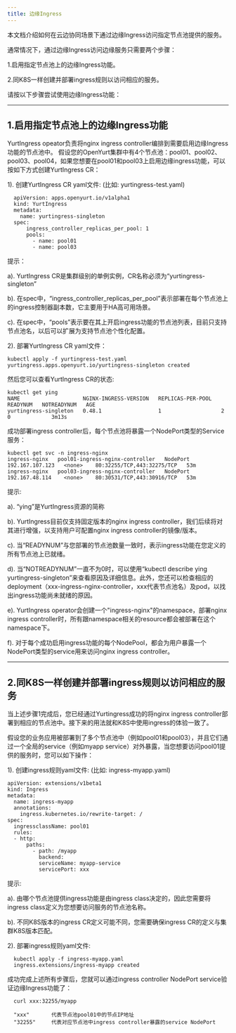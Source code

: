 ```yaml
---
title: 边缘Ingress
---
```


本文档介绍如何在云边协同场景下通过边缘Ingress访问指定节点池提供的服务。


通常情况下，通过边缘Ingress访问边缘服务只需要两个步骤：

1.启用指定节点池上的边缘Ingress功能。

2.同K8S一样创建并部署ingress规则以访问相应的服务。


请按以下步骤尝试使用边缘Ingress功能：

---
1.启用指定节点池上的边缘Ingress功能
---
YurtIngress opeator负责将nginx ingress controller编排到需要启用边缘Ingress功能的节点池中。
假设您的OpenYurt集群中有4个节点池：pool01、pool02、pool03、pool04，如果您想要在pool01和pool03上启用边缘ingress功能，可以按如下方式创建YurtIngress CR：

1). 创建YurtIngress CR yaml文件: (比如: yurtingress-test.yaml)

      apiVersion: apps.openyurt.io/v1alpha1
      kind: YurtIngress
      metadata:
        name: yurtingress-singleton
      spec:
          ingress_controller_replicas_per_pool: 1
          pools:
            - name: pool01
            - name: pool03

提示：

a). YurtIngress CR是集群级别的单例实例，CR名称必须为“yurtingress-singleton”

b). 在spec中，“ingress_controller_replicas_per_pool”表示部署在每个节点池上的ingress控制器副本数，它主要用于HA高可用场景。

c). 在spec中，“pools”表示要在其上开启ingress功能的节点池列表，目前只支持节点池名，以后可以扩展为支持节点池个性化配置。

2). 部署YurtIngress CR yaml文件：

    kubectl apply -f yurtingress-test.yaml
    yurtingress.apps.openyurt.io/yurtingress-singleton created

然后您可以查看YurtIngress CR的状态:

    kubectl get ying
    NAME                    NGINX-INGRESS-VERSION   REPLICAS-PER-POOL   READYNUM   NOTREADYNUM   AGE
    yurtingress-singleton   0.48.1                  1                   2          0             3m13s

成功部署ingress controller后，每个节点池将暴露一个NodePort类型的Service服务：

    kubectl get svc -n ingress-nginx
    ingress-nginx   pool01-ingress-nginx-controller   NodePort    192.167.107.123   <none>    80:32255/TCP,443:32275/TCP   53m
    ingress-nginx   pool03-ingress-nginx-controller   NodePort    192.167.48.114    <none>    80:30531/TCP,443:30916/TCP   53m

提示:

a). “ying”是YurtIngress资源的简称

b). YurtIngress目前仅支持固定版本的nginx ingress controller，我们后续将对其进行增强，以支持用户可配置nginx ingress controller的镜像/版本。

c). 当“READYNUM”与您部署的节点池数量一致时，表示ingress功能在您定义的所有节点池上已就绪。

d). 当“NOTREADYNUM”一直不为0时，可以使用“kubectl describe ying yurtingress-singleton”来查看原因及详细信息。此外，您还可以检查相应的deployment（xxx-ingress-nginx-controller，xxx代表节点池名）及pod，以找出ingress功能尚未就绪的原因。

e). YurtIngress operator会创建一个"ingress-nginx"的namespace，部署nginx ingress controller时，所有跟namespace相关的resource都会被部署在这个namespace下。

f). 对于每个成功启用ingress功能的每个NodePool，都会为用户暴露一个NodePort类型的service用来访问nginx ingress controller。

---
2.同K8S一样创建并部署ingress规则以访问相应的服务
---

当上述步骤1完成后，您已经通过Yurtingress成功的将nginx ingress controller部署到相应的节点池中。接下来的用法就和K8S中使用ingress的体验一致了。

假设您的业务应用被部署到了多个节点池中（例如pool01和pool03），并且它们通过一个全局的service（例如myapp service）对外暴露，当您想要访问pool01提供的服务时，您可以如下操作：

1). 创建ingress规则yaml文件: (比如: ingress-myapp.yaml)

    apiVersion: extensions/v1beta1
    kind: Ingress
    metadata:
      name: ingress-myapp
      annotations:
        ingress.kubernetes.io/rewrite-target: /
    spec:
      ingressclassName: pool01
      rules:
      - http:
          paths:
            - path: /myapp
              backend:
              serviceName: myapp-service
              servicePort: xxx

提示:

a). 由哪个节点池提供ingress功能是由ingress class决定的，因此您需要将ingress class定义为您想要访问服务的节点池名称。

b). 不同K8S版本的ingress CR定义可能不同，您需要确保ingress CR的定义与集群K8S版本匹配。

2). 部署ingress规则yaml文件:

      kubectl apply -f ingress-myapp.yaml
      ingress.extensions/ingress-myapp created


成功完成上述所有步骤后，您就可以通过ingress controller NodePort service验证边缘Ingress功能了：

      curl xxx:32255/myapp

      "xxx"       代表节点池pool01中的节点IP地址
      "32255"     代表对应节点池中ingress controller暴露的service NodePort

